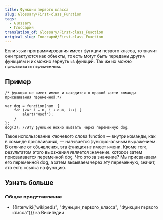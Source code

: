 ```yaml
---
title: Функции первого класса
slug: Glossary/First-class_Function
tags:
  - Glossary
  - Глоссарий
translation_of: Glossary/First-class_Function
original_slug: Глоссарий/First-class_Function
---
```

Если язык программирования имеет функции первого класса, то значит они трактуются как объекты, то есть могут быть переданы другим функциям и их можно вернуть из функций. Так же их можно присваивать переменным.

## Пример

```
/* функция не имеет имени и находится в правой части команды присваивания переменной.*/

var dog = function(num) {
    for (var i = 0; i < num; i++) {
        alert("Woof");
    }
};
dog(3); //Эту функцию можно вызвать через переменную dog.
```

Такое использование ключевого слова function — внутри команды, как в команде присваивания, — называется функциональным выражением. В отличие от объявления, эта функция не имеет имени. Кроме того, результатом этого выражения является значение, которое затем присваивается переменной dog. Что это за значение? Мы присваиваем его переменной dog, а затем вызываем через эту переменную, значит, это есть ссылка на функцию.

## Узнать больше

### Общее представление

- {{Interwiki("wikipedia", "Функции_первого_класса", "Функции первого класса")}} на Википедии
